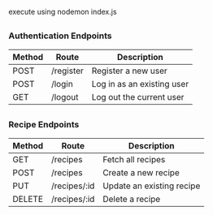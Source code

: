 execute using nodemon index.js

##
### Authentication Endpoints

| Method | Route        | Description                  |
|--------|--------------|------------------------------|
| POST   | /register     | Register a new user          |
| POST   | /login        | Log in as an existing user   |
| GET    | /logout       | Log out the current user     |

##
### Recipe Endpoints

| Method | Route           | Description                      |
|--------|-----------------|----------------------------------|
| GET    | /recipes         | Fetch all recipes                |
| POST   | /recipes         | Create a new recipe              |
| PUT    | /recipes/:id     | Update an existing recipe        |
| DELETE | /recipes/:id     | Delete a recipe                  |
